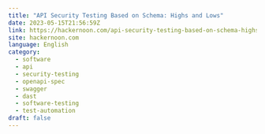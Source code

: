 ```yaml
---
title: "API Security Testing Based on Schema: Highs and Lows"
date: 2023-05-15T21:56:59Z
link: https://hackernoon.com/api-security-testing-based-on-schema-highs-and-lows?source=rss&utm_medium=RSS&utm_source=news.12bit.vn
site: hackernoon.com
language: English
category:
  - software
  - api
  - security-testing
  - openapi-spec
  - swagger
  - dast
  - software-testing
  - test-automation
draft: false
---
```

